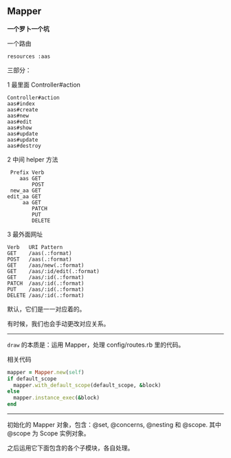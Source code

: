 ## Mapper

**一个罗卜一个坑**

一个路由

```
resources :aas
```

三部分：

1 最里面 Controller#action

```
Controller#action
aas#index
aas#create
aas#new
aas#edit
aas#show
aas#update
aas#update
aas#destroy
```

2 中间 helper 方法

```
 Prefix Verb  
    aas GET   
        POST  
 new_aa GET   
edit_aa GET   
     aa GET   
        PATCH 
        PUT   
        DELETE
```

3 最外面网址

```
Verb   URI Pattern            
GET    /aas(.:format)         
POST   /aas(.:format)         
GET    /aas/new(.:format)     
GET    /aas/:id/edit(.:format)
GET    /aas/:id(.:format)     
PATCH  /aas/:id(.:format)     
PUT    /aas/:id(.:format)     
DELETE /aas/:id(.:format)     
```

默认，它们是一一对应着的。

有时候，我们也会手动更改对应关系。

---

`draw` 的本质是：运用 Mapper，处理 config/routes.rb 里的代码。

相关代码

```ruby
mapper = Mapper.new(self)
if default_scope
  mapper.with_default_scope(default_scope, &block)
else
  mapper.instance_exec(&block)
end
```

---

初始化的 Mapper 对象，包含：@set, @concerns, @nesting 和 @scope. 其中 @scope 为 Scope 实例对象。

之后运用它下面包含的各个子模块，各自处理。

